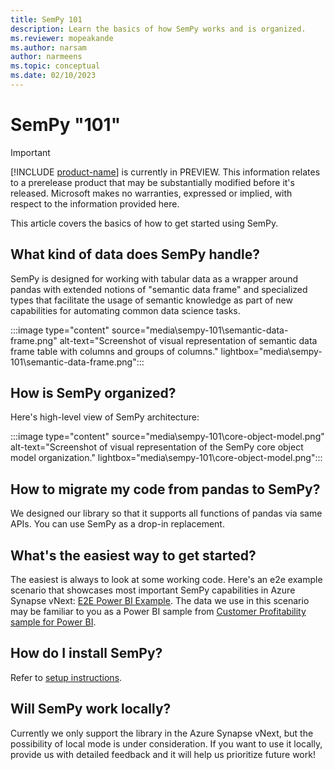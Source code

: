 ```yaml
---
title: SemPy 101
description: Learn the basics of how SemPy works and is organized.
ms.reviewer: mopeakande
ms.author: narsam
author: narmeens
ms.topic: conceptual
ms.date: 02/10/2023
---
```


# SemPy "101"

> [!IMPORTANT]
> [!INCLUDE [product-name](../includes/product-name.md)] is currently in PREVIEW. This information relates to a prerelease product that may be substantially modified before it's released. Microsoft makes no warranties, expressed or implied, with respect to the information provided here.

This article covers the basics of how to get started using SemPy.

## What kind of data does SemPy handle?

SemPy is designed for working with tabular data as a wrapper around pandas with extended notions of "semantic data frame" and specialized types that facilitate the usage of semantic knowledge as part of new capabilities for automating common data science tasks.

:::image type="content" source="media\sempy-101\semantic-data-frame.png" alt-text="Screenshot of visual representation of semantic data frame table with columns and groups of columns." lightbox="media\sempy-101\semantic-data-frame.png":::

## How is SemPy organized?

Here's high-level view of SemPy architecture:

:::image type="content" source="media\sempy-101\core-object-model.png" alt-text="Screenshot of visual representation of the SemPy core object model organization." lightbox="media\sempy-101\core-object-model.png":::

## How to migrate my code from pandas to SemPy?

We designed our library so that it supports all functions of pandas via same APIs. You can use SemPy as a drop-in replacement.

## What's the easiest way to get started?

The easiest is always to look at some working code. Here's an e2e example scenario that showcases most important SemPy capabilities in Azure Synapse vNext: [E2E Power BI Example](e2e-powerbi-example.md). The data we use in this scenario may be familiar to you as a Power BI sample from [Customer Profitability sample for Power BI](/power-bi/create-reports/sample-customer-profitability).  

## How do I install SemPy?

Refer to [setup instructions](sempy-setup.md).

## Will SemPy work locally?

Currently we only support the library in the Azure Synapse vNext, but the possibility of local mode is under consideration. If you want to use it locally, provide us with detailed feedback and it will help us prioritize future work!
